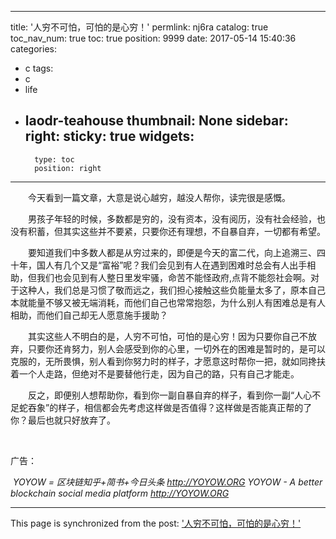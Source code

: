 
---
title: '人穷不可怕，可怕的是心穷！'
permlink: nj6ra
catalog: true
toc_nav_num: true
toc: true
position: 9999
date: 2017-05-14 15:40:36
categories:
- c
tags:
- c
- life
- laodr-teahouse
thumbnail: None
sidebar:
    right:
        sticky: true
widgets:
    -
        type: toc
        position: right
---


<html>
<p>　　今天看到一篇文章，大意是说心越穷，越没人帮你，读完很是感慨。</p>
<p>　　男孩子年轻的时候，多数都是穷的，没有资本，没有阅历，没有社会经验，也没有积蓄，但其实这些并不要紧，只要你还有理想，不自暴自弃，一切都有希望。</p>
<p>　　要知道我们中多数人都是从穷过来的，即便是今天的富二代，向上追溯三、四十年，国人有几个又是“富裕”呢？我们会见到有人在遇到困难时总会有人出手相助，但我们也会见到有人整日里发牢骚，命苦不能怪政府,点背不能怨社会啊。对于这种人，我们总是习惯了敬而远之，我们担心接触这些负能量太多了，原本自己本就能量不够又被无端消耗，而他们自己也常常抱怨，为什么别人有困难总是有人相助，而他们自己却无人愿意施手援助？</p>
<p>　　其实这些人不明白的是，人穷不可怕，可怕的是心穷！因为只要你自己不放弃，只要你还肯努力，别人会感受到你的心里，一切外在的困难是暂时的，是可以克服的，无所畏惧，别人看到你努力时的样子，才愿意这时帮你一把，就如同搀扶着一个人走路，但绝对不是要替他行走，因为自己的路，只有自己才能走。</p>
<p>　　反之，即便别人想帮助你，看到你一副自暴自弃的样子，看到你一副“人心不足蛇吞象”的样子，相信都会先考虑这样做是否值得？这样做是否能真正帮的了你？最后也就只好放弃了。</p>
<p><br></p>
<p>广告：</p>
<p>&nbsp;<em>YOYOW = 区块链知乎+简书+今日头条</em> <a href="http://yoyow.org/"><em>http://YOYOW.ORG</em></a> <em>YOYOW - A better blockchain social media platform</em> <a href="http://yoyow.org/"><em>http://YOYOW.ORG</em></a> &nbsp;</p>
</html>

- - -

This page is synchronized from the post: ['人穷不可怕，可怕的是心穷！'](https://steemit.com/@rivalhw/nj6ra)
